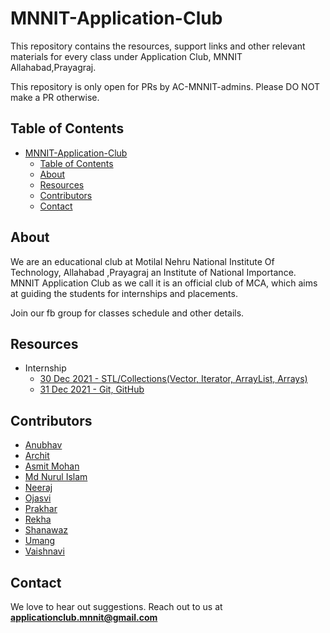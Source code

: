 # MNNIT-Application-Club

This repository contains the resources, support links and other relevant materials for every class under Application Club, MNNIT Allahabad,Prayagraj.

This repository is only open for PRs by AC-MNNIT-admins. Please DO NOT make a PR otherwise.

## Table of Contents

- [MNNIT-Application-Club](#mnnit-application-club)
  - [Table of Contents](#table-of-contents)
  - [About](#about)
  - [Resources](#resources)
  - [Contributors](#contributors)
  - [Contact](#contact)

## About

We are an educational club at Motilal Nehru National Institute Of Technology, Allahabad ,Prayagraj an Institute of National Importance. MNNIT Application Club as we call it is an official club of MCA, which aims at guiding the students for internships and placements.

Join our fb group for classes schedule and other details.

## Resources 
- Internship 
  - [30 Dec 2021 - STL/Collections(Vector, Iterator, ArrayList, Arrays)](Internship/2021-12-30_Class-1/)
  - [31 Dec 2021 - Git, GitHub](Internship/2021-12-30_Class-2/)

## Contributors

* [Anubhav](https://github.com/AnubhavGoel2808)
* [Archit](https://github.com/architkeshri)
* [Asmit Mohan](https://github.com/Asmit-Mohan)
* [Md Nurul Islam](https://github.com/mdnuruli579)
* [Neeraj](https://github.com/Neeraj-2307)
* [Ojasvi](https://github.com/coder-oj)
* [Prakhar](https://github.com/Prakhar1106)
* [Rekha](https://github.com/Rekha-Pal)
* [Shanawaz](https://github.com/shanawaz28)
* [Umang](https://github.com/Umang-19)
* [Vaishnavi](https://github.com/Vaishnavi-101)

## Contact

We love to hear out suggestions. Reach out to us at <strong>applicationclub.mnnit@gmail.com</strong>
